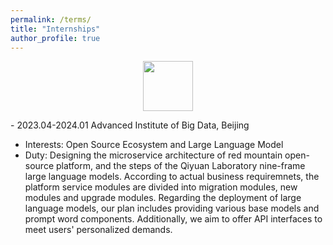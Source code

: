 ```yaml
---
permalink: /terms/
title: "Internships"
author_profile: true
---
```



<p align="center">
  <img src="https://BUPTZhr.github.io/images/AIBD.png" style="height: 80px; width:80px">
</p>                  
- 2023.04-2024.01 Advanced Institute of Big Data, Beijing         
          
  - Interests: Open Source Ecosystem and Large Language Model
  - Duty: Designing the microservice architecture of red mountain open-source platform, and the steps of the Qiyuan Laboratory   nine-frame large language models. According to actual business requiremnets, the platform service modules are divided into migration modules, new modules and upgrade modules. Regarding the deployment of large language models, our plan includes providing various base models and prompt word components. Additionally, we aim to offer API interfaces to meet users' personalized demands. 
  


